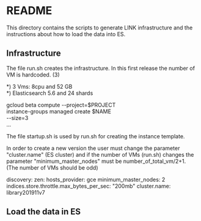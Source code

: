 # README

This directory contains the scripts to generate LINK infrastructure and the instructions about how to load the data into ES.


## Infrastructure 

The file run.sh creates the infrastructure. In this first release the number of VM is hardcoded. (3)

*) 3 Vms: 8cpu and 52 GB <br>
*) Elasticsearch 5.6 and 24 shards <br>

gcloud beta compute --project=$PROJECT \
  instance-groups managed create $NAME \
    --size=3 \
    ...

The file startup.sh is used by run.sh for creating the instance template.

In order to create a new version the user must change the parameter "cluster.name" (ES cluster) and if the number of VMs (run.sh) changes the parameter "minimum_master_nodes" must be number_of_total_vm/2+1. (The number of VMs should be odd)

discovery:
  zen:
    hosts_provider: gce
    minimum_master_nodes: 2
indices.store.throttle.max_bytes_per_sec: "200mb"
cluster.name: library201911v7


## Load the data in ES
